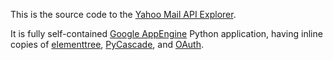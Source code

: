 This is the source code to the [Yahoo Mail API Explorer](http://www.yttrium.ws/explorer).

It is fully self-contained [Google
AppEngine](http://code.google.com/appengine/) Python application, having inline copies
of [elementtree](http://effbot.org/zone/element-index.htm),
[PyCascade](http://github.com/pgriess/PyCascade), and
[OAuth](http://code.google.com/p/oauth/).
